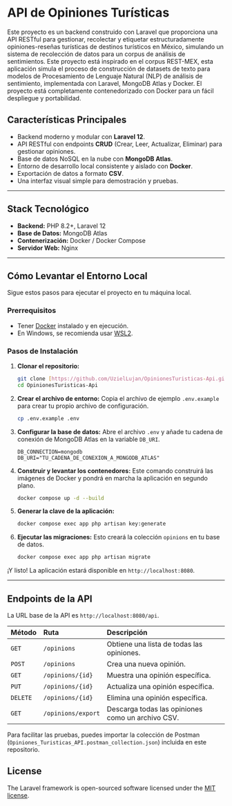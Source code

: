 # API de Opiniones Turísticas

Este proyecto es un backend construido con Laravel que proporciona una API RESTful para gestionar, recolectar y etiquetar estructuradamente opiniones-reseñas turísticas de destinos turísticos en México, simulando un sistema de recolección de datos para un corpus de análisis de sentimientos.
Este proyecto está inspirado en el corpus REST-MEX, esta aplicación simula el proceso de construcción de datasets de texto para modelos de Procesamiento de Lenguaje Natural (NLP) de análisis de sentimiento, implementada con Laravel, MongoDB Atlas y Docker.
El proyecto está completamente contenedorizado con Docker para un fácil despliegue y portabilidad.

## Características Principales

-   Backend moderno y modular con **Laravel 12**.
-   API RESTful con endpoints **CRUD** (Crear, Leer, Actualizar, Eliminar) para gestionar opiniones.
-   Base de datos NoSQL en la nube con **MongoDB Atlas**.
-   Entorno de desarrollo local consistente y aislado con **Docker**.
-   Exportación de datos a formato **CSV**.
-   Una interfaz visual simple para demostración y pruebas.

---

## Stack Tecnológico

-   **Backend:** PHP 8.2+, Laravel 12
-   **Base de Datos:** MongoDB Atlas
-   **Contenerización:** Docker / Docker Compose
-   **Servidor Web:** Nginx

---

## Cómo Levantar el Entorno Local

Sigue estos pasos para ejecutar el proyecto en tu máquina local.

### Prerrequisitos

-   Tener [Docker](https://www.docker.com/products/docker-desktop/) instalado y en ejecución.
-   En Windows, se recomienda usar [WSL2](https://learn.microsoft.com/es-es/windows/wsl/install).

### Pasos de Instalación

1.  **Clonar el repositorio:**
    ```bash
    git clone [https://github.com/UzielLujan/OpinionesTuristicas-Api.git](https://github.com/UzielLujan/OpinionesTuristicas-Api.git)
    cd OpinionesTuristicas-Api
    ```

2.  **Crear el archivo de entorno:**
    Copia el archivo de ejemplo `.env.example` para crear tu propio archivo de configuración.
    ```bash
    cp .env.example .env
    ```

3.  **Configurar la base de datos:**
    Abre el archivo `.env` y añade tu cadena de conexión de MongoDB Atlas en la variable `DB_URI`.
    ```
    DB_CONNECTION=mongodb
    DB_URI="TU_CADENA_DE_CONEXION_A_MONGODB_ATLAS"
    ```

4.  **Construir y levantar los contenedores:**
    Este comando construirá las imágenes de Docker y pondrá en marcha la aplicación en segundo plano.
    ```bash
    docker compose up -d --build
    ```

5.  **Generar la clave de la aplicación:**
    ```bash
    docker compose exec app php artisan key:generate
    ```

6.  **Ejecutar las migraciones:**
    Esto creará la colección `opinions` en tu base de datos.
    ```bash
    docker compose exec app php artisan migrate
    ```

¡Y listo! La aplicación estará disponible en `http://localhost:8080`.

---

## Endpoints de la API

La URL base de la API es `http://localhost:8080/api`.

| Método | Ruta                     | Descripción                               |
| :----- | :----------------------- | :---------------------------------------- |
| `GET`  | `/opinions`              | Obtiene una lista de todas las opiniones. |
| `POST` | `/opinions`              | Crea una nueva opinión.                   |
| `GET`  | `/opinions/{id}`         | Muestra una opinión específica.           |
| `PUT`  | `/opinions/{id}`         | Actualiza una opinión específica.         |
| `DELETE`| `/opinions/{id}`         | Elimina una opinión específica.           |
| `GET`  | `/opinions/export`       | Descarga todas las opiniones como un archivo CSV. |

Para facilitar las pruebas, puedes importar la colección de Postman (`Opiniones_Turisticas_API.postman_collection.json`) incluida en este repositorio.

## License

The Laravel framework is open-sourced software licensed under the [MIT license](https://opensource.org/licenses/MIT).

